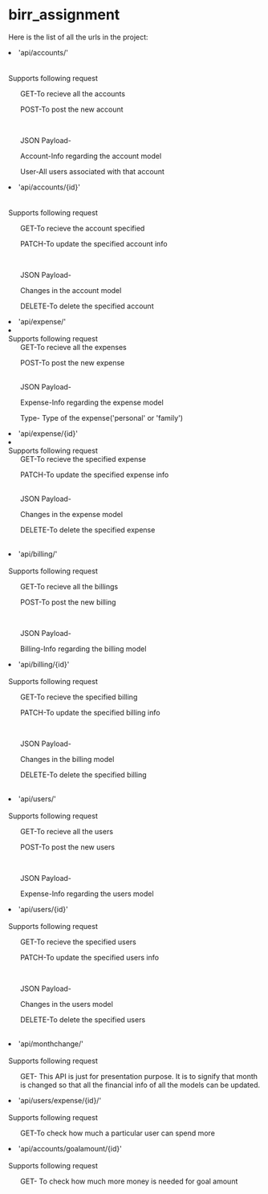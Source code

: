 # birr_assignment
Here is the list of all the urls in the project:
<li>'api/accounts/'</li><br>
      <br>Supports following request
      <ul>GET-To recieve all the accounts</ul>
      <ul>POST-To post the new account</ul><br>
      <ul>JSON Payload-</ul>
      <ul>Account-Info regarding the account model</ul>
      <ul>User-All users associated with that account</ul>
<li>'api/accounts/{id}'</li> <br>
      <br>Supports following request
      <ul>GET-To recieve the account specified</ul>
      <ul>PATCH-To update the specified account info</ul><br>
      <ul>JSON Payload-</ul>
      <ul>Changes in the account model</ul>
      <ul>DELETE-To delete the specified account</ul>
<li>'api/expense/'<li>
<br>Supports following request
      <ul>GET-To recieve all the expenses</ul>
      <ul>POST-To post the new expense</ul><br>
      <ul>JSON Payload-</ul>
      <ul>Expense-Info regarding the expense model</ul>
      <ul>Type- Type of the expense('personal' or 'family')</ul>
<li>'api/expense/{id}'<li>
      <br>Supports following request
      <ul>GET-To recieve the specified expense</ul>
      <ul>PATCH-To update the specified expense info</ul><br>
      <ul>JSON Payload-</ul>
      <ul>Changes in the expense model</ul>
      <ul>DELETE-To delete the specified expense</ul><br>
<li>'api/billing/'</li>
<br>Supports following request
      <ul>GET-To recieve all the billings</ul>
      <ul>POST-To post the new billing</ul><br>
      <ul>JSON Payload-</ul>
      <ul>Billing-Info regarding the billing model</ul>
<li>'api/billing/{id}'</li>
<br>Supports following request
      <ul>GET-To recieve the specified billing</ul>
      <ul>PATCH-To update the specified billing info</ul><br>
      <ul>JSON Payload-</ul>
      <ul>Changes in the billing model</ul>
      <ul>DELETE-To delete the specified billing</ul><br>
<li>'api/users/'</li>
<br>Supports following request
      <ul>GET-To recieve all the users</ul>
      <ul>POST-To post the new users</ul><br>
      <ul>JSON Payload-</ul>
      <ul>Expense-Info regarding the users model</ul>
<li>'api/users/{id}'</li>
<br>Supports following request
      <ul>GET-To recieve the specified users</ul>
      <ul>PATCH-To update the specified users info</ul><br>
      <ul>JSON Payload-</ul>
      <ul>Changes in the users model</ul>
      <ul>DELETE-To delete the specified users</ul><br>
<li>'api/monthchange/'</li>
<br>Supports following request
      <ul>GET- This API is just for presentation purpose. It is to signify that month is changed so that all the financial info of all the models can be updated.</ul>
<li>'api/users/expense/{id}/'</li>
<br>Supports following request
      <ul>GET-To check how much a particular user can spend more</ul>
<li>'api/accounts/goalamount/{id}'</li>
<br>Supports following request
      <ul>GET- To check how much more money is needed for goal amount</ul>
